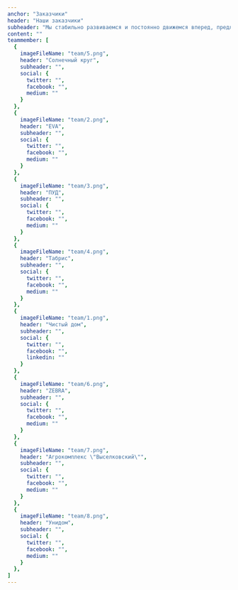```yaml
---
anchor: "Заказчики"
header: "Наши заказчики"
subheader: "Мы стабильно развиваемся и постоянно движемся вперед, предлагая рынку новый ассортимент,новые территории, гибкие  условия сотрудничества. Мы высоко ценим наших Партнеров и ставим своей целью укреплять и развивать долгосрочное и взаимовыгодное сотрудничество!"
content: ""
teammember: [
  {
    imageFileName: "team/5.png",
    header: "Солнечный круг",
    subheader: "",
    social: {
      twitter: "",
      facebook: "",
      medium: ""
    }
  },
  {
    imageFileName: "team/2.png",
    header: "EVA",
    subheader: "",
    social: {
      twitter: "",
      facebook: "",
      medium: ""
    }
  },
  {
    imageFileName: "team/3.png",
    header: "ПУД",
    subheader: "",
    social: {
      twitter: "",
      facebook: "",
      medium: ""
    }
  },
  {
    imageFileName: "team/4.png",
    header: "Табрис",
    subheader: "",
    social: {
      twitter: "",
      facebook: "",
      medium: ""
    }
  },
  {
    imageFileName: "team/1.png",
    header: "Чистый дом",
    subheader: "",
    social: {
      twitter: "",
      facebook: "",
      linkedin: ""
    }
  },
  {
    imageFileName: "team/6.png",
    header: "ZEBRA",
    subheader: "",
    social: {
      twitter: "",
      facebook: "",
      medium: ""
    }
  },
  {
    imageFileName: "team/7.png",
    header: "Агрокомплекс \"Выселковский\"",
    subheader: "",
    social: {
      twitter: "",
      facebook: "",
      medium: ""
    }
  },
  {
    imageFileName: "team/8.png",
    header: "Унидом",
    subheader: "",
    social: {
      twitter: "",
      facebook: "",
      medium: ""
    }
  },
]
---
```

